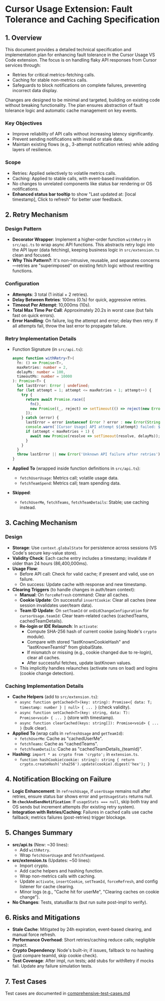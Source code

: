 # Cursor Usage Extension: Fault Tolerance and Caching Specification

## 1. Overview

This document provides a detailed technical specification and implementation plan for enhancing fault tolerance in the Cursor Usage VS Code extension. The focus is on handling flaky API responses from Cursor services through:

- Retries for critical metrics-fetching calls.
- Caching for stable non-metrics calls.
- Safeguards to block notifications on complete failures, preventing incorrect data display.

Changes are designed to be minimal and targeted, building on existing code without breaking functionality. The plan ensures abstraction of fault tolerance logic and automatic cache management on key events.

### Key Objectives

- Improve reliability of API calls without increasing latency significantly.
- Prevent sending notifications with invalid or stale data.
- Maintain existing flows (e.g., 3-attempt notification retries) while adding layers of resilience.

### Scope

- Retries: Applied selectively to volatile metrics calls.
- Caching: Applied to stable calls, with event-based invalidation.
- No changes to unrelated components like status bar rendering or OS notifications.
- **Enhanced status bar tooltip** to show "Last updated at: [local timestamp], Click to refresh" for better user feedback.

## 2. Retry Mechanism

### Design Pattern

- **Decorator Wrapper**: Implement a higher-order function `withRetry` in `src/api.ts` to wrap async API functions. This abstracts retry logic into the API layer (data fetching), keeping business logic in `src/extension.ts` clean and focused.
- **Why This Pattern?**: It's non-intrusive, reusable, and separates concerns—retries are "superimposed" on existing fetch logic without rewriting functions.

### Configuration

- **Attempts**: 3 total (1 initial + 2 retries).
- **Delay Between Retries**: 100ms (0.1s) for quick, aggressive retries.
- **Timeout Per Attempt**: 10,000ms (10s).
- **Total Max Time Per Call**: Approximately 20.2s in worst case (but fails fast on quick errors).
- **Error Handling**: On failure, log the attempt and error; delay then retry. If all attempts fail, throw the last error to propagate failure.

### Retry Implementation Details

- Function Signature (in `src/api.ts`):

  ```typescript
  async function withRetry<T>(
    fn: () => Promise<T>,
    maxRetries: number = 2,
    delayMs: number = 100,
    timeoutMs: number = 10000
  ): Promise<T> {
    let lastError: Error | undefined;
    for (let attempt = 1; attempt <= maxRetries + 1; attempt++) {
      try {
        return await Promise.race([
          fn(),
          new Promise((_, reject) => setTimeout(() => reject(new Error('API timeout')), timeoutMs))
        ]);
      } catch (error) {
        lastError = error instanceof Error ? error : new Error(String(error));
        console.warn(`[Cursor Usage] API attempt ${attempt} failed: ${lastError.message}. Retrying in ${delayMs}ms...`);
        if (attempt < maxRetries + 1) {
          await new Promise(resolve => setTimeout(resolve, delayMs));
        }
      }
    }
    throw lastError || new Error('Unknown API failure after retries');
  }
  ```

- **Applied To** (wrapped inside function definitions in `src/api.ts`):
  - `fetchUserUsage`: Metrics call; volatile usage data.
  - `fetchTeamSpend`: Metrics call; team spending data.
- **Skipped**:
  - `fetchUserMe`, `fetchTeams`, `fetchTeamDetails`: Stable; use caching instead.

## 3. Caching Mechanism

### Design

- **Storage**: Use `context.globalState` for persistence across sessions (VS Code's secure key-value store).
- **Validity Check**: Each cache entry includes a timestamp; invalidate if older than 24 hours (86,400,000ms).
- **Usage Flow**:
  - Before API call: Check for valid cache; if present and valid, use on failure.
  - On success: Update cache with response and new timestamp.
- **Clearing Triggers** (to handle changes in auth/team context):
  - **Manual**: On `forceRefresh` command: Clear all caches.
  - **Cookie Update**: On successful `insertCookie`: Clear all caches (new session invalidates user/team data).
  - **Team ID Update**: On `setTeamId` or `onDidChangeConfiguration` for `cursorUsage.teamId`: Clear team-related caches (cachedTeams, cachedTeamDetails).
  - **Re-login or IDE Relaunch**: In `activate`:
    - Compute SHA-256 hash of current cookie (using Node's `crypto` module).
    - Compare with stored "lastKnownCookieHash" and "lastKnownTeamId" from globalState.
    - If mismatch or missing (e.g., cookie changed due to re-login), clear all caches.
    - After successful fetches, update lastKnown values.
  - This implicitly handles relaunches (activate runs on load) and logins (cookie change detection).

### Caching Implementation Details

- **Cache Helpers** (add to `src/extension.ts`):
  - `async function getCached<T>(key: string): Promise<{ data: T; timestamp: number } | null> { ... }` (check validity).
  - `async function setCached<T>(key: string, data: T): Promise<void> { ... }` (store with timestamp).
  - `async function clearCached(keys: string[]): Promise<void> { ... }` (bulk clear).
- **Applied To** (wrap calls in `refreshUsage` and `getTeamId`):
  - `fetchUserMe`: Cache as "cachedUserMe".
  - `fetchTeams`: Cache as "cachedTeams".
  - `fetchTeamDetails`: Cache as "cachedTeamDetails_{teamId}".
- **Hashing**: `import * as crypto from 'crypto';` in `extension.ts`.
  - `function hashCookie(cookie: string): string { return crypto.createHash('sha256').update(cookie).digest('hex'); }`

## 4. Notification Blocking on Failure

- **Logic Enhancement**: In `refreshUsage`, if `userUsage` remains null after retries, ensure status bar shows error and `getUsageStats` returns null.
- **In `checkAndSendNotification`**: If `usageStats === null`, skip both tray and OS sends but increment attempts (for existing retry system).
- **Integration with Retries/Caching**: Failures in cached calls use cache fallback; metrics failures (post-retries) trigger blockage.

## 5. Changes Summary

- **src/api.ts** (New: ~30 lines):
  - Add `withRetry`.
  - Wrap `fetchUserUsage` and `fetchTeamSpend`.
- **src/extension.ts** (Updates: ~50 lines):
  - Import crypto.
  - Add cache helpers and hashing function.
  - Wrap non-metrics calls with caching.
  - Update `activate`, `insertCookie`, `setTeamId`, `forceRefresh`, and config listener for cache clearing.
  - Minor logs (e.g., "Cache hit for userMe", "Clearing caches on cookie change").
- **No Changes**: Tests, statusBar.ts (but run suite post-impl to verify).

## 6. Risks and Mitigations

- **Stale Cache**: Mitigated by 24h expiration, event-based clearing, and manual force refresh.
- **Performance Overhead**: Short retries/caching reduce calls; negligible impact.
- **Crypto Dependency**: Node's built-in; if issues, fallback to no hashing (just compare teamId, skip cookie check).
- **Test Coverage**: After impl, run tests; add stubs for withRetry if mocks fail. Update any failure simulation tests.

## 7. Test Cases

Test cases are documented in [comprehensive-test-cases.md](comprehensive-test-cases.md)
